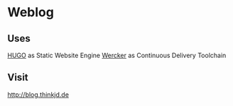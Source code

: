 # Weblog

## Uses
[HUGO](https://gohugo.io/) as Static Website Engine
[Wercker](http://wercker.com/index.html) as Continuous Delivery Toolchain

## Visit
http://blog.thinkjd.de